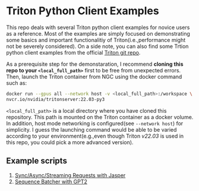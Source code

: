 # Triton Python Client Examples

This repo deals with several Triton python client examples for novice users as a reference. Most of the examples are simply focused on demonstrating some basics and important functionalitiy of Triton(i.e.,performance might not be severely considered). On a side note, you can also find some Trtion python client examples from the official [Triton git repo](https://github.com/triton-inference-server/client/tree/main/src/python/examples).

As a prerequisite step for the demonstaration, I recommend **cloning this repo to your `<local_full_path>`** first to be free from unexpected errors. Then, launch the Triton container from NGC using the docker command such as:
```sh
docker run --gpus all --network host -v <local_full_path>:/workspace \
nvcr.io/nvidia/tritonserver:22.03-py3 
```
`<local_full_path>` is a local directory where you have cloned this repository. This path is mounted on the Triton container as a docker volume. In addition, host mode networking is configured(see `--network host`) for simplicity. I guess the launching command would be able to be varied according to your environment(e.g.,even though Triton *v22.03* is used in this repo, you could pick a more advanced version).

## Example scripts
1. [Sync/Async/Streaming Requests with Jasper](https://github.com/woojinsoh/triton_python_client_examples/tree/master/sync_async_stream_requests_jasper)
2. [Sequence Batcher with GPT2](https://github.com/woojinsoh/triton_python_client_examples/tree/master/sequence_batcher_gpt2)